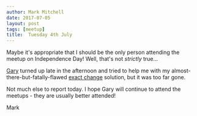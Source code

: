 ```yaml
---
author: Mark Mitchell
date: 2017-07-05
layout: post
tags: [meetup]
title:  Tuesday 4th July
---
```

Maybe it's appropriate that I should be the only person attending the meetup on Independence Day! Well, that's not *strictly* true...

[Gary](https://github.com/GarySiu/garysiu.github.io) turned up late in the afternoon and tried to help me with my almost-there-but-fatally-flawed [exact change](https://www.freecodecamp.com/challenges/exact-change) solution, but it was too far gone. 

Not much else to report today. I hope Gary will continue to attend the meetups - they are usually better attended!

Mark
